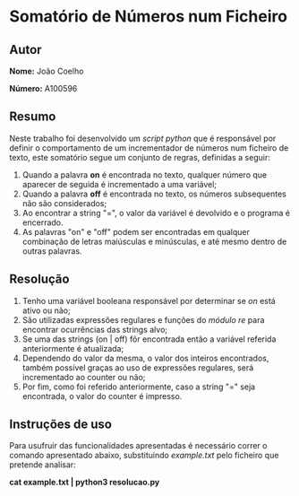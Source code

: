 # Somatório de Números num Ficheiro

## Autor

**Nome:** João Coelho

**Número:** A100596

## Resumo

Neste trabalho foi desenvolvido um *script python* que é responsável por definir o comportamento de um incrementador de números num ficheiro de texto, este somatório segue um conjunto de regras, definidas a seguir:

1. Quando a palavra **on** é encontrada no texto, qualquer número que aparecer de seguida é incrementado a uma variável;
2. Quando a palavra **off** é encontrada no texto, os números subsequentes não são considerados;
3. Ao encontrar a string "=", o valor da variável é devolvido e o programa é encerrado.
4. As palavras "on" e "off" podem ser encontradas em qualquer combinação de letras maiúsculas e minúsculas, e até mesmo dentro de outras palavras.

## Resolução

1. Tenho uma variável booleana responsável por determinar se *on* está ativo ou não;
1. São utilizadas expressões regulares e funções do *módulo re* para encontrar ocurrências das strings alvo;
2. Se uma das strings (on | off) fôr encontrada então a variável referida anteriormente é atualizada;
3. Dependendo do valor da mesma, o valor dos inteiros encontrados, também possível graças ao uso de expressões regulares, será incrementado ao counter ou não;
4. Por fim, como foi referido anteriormente, caso a string "=" seja encontrada, o valor do counter é impresso.

## Instruções de uso

Para usufruir das funcionalidades apresentadas é necessário correr o comando apresentado abaixo, substituindo *example.txt* pelo ficheiro que pretende analisar:

**cat example.txt | python3 resolucao.py**